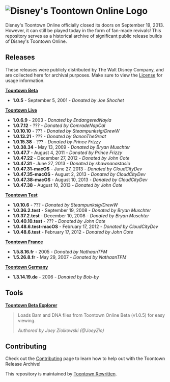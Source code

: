 # ![Disney's Toontown Online Logo](https://i.imgur.com/VsBbjC5.png)

Disney's Toontown Online officially closed its doors on September 19, 2013. However, it can still be played today in the form of fan-made revivals! This repository serves as a historical archive of significant public release builds of Disney's Toontown Online.

## Releases

These releases were publicly distributed by The Walt Disney Company, and are collected here for archival purposes. Make sure to view the [License](Releases/LICENSE.md) for usage information.

**[Toontown Beta](Releases/ToontownBeta)**

* **1.0.5** - September 5, 2001 - *Donated by Joe Shochet*

**[Toontown Live](Releases/ToontownLive)**

* **1.0.6.9** - 2003 - *Donated by EndangeredNayla*
* **1.0.7.12** - ??? - *Donated by ComradeNapCal*
* **1.0.10.10** - ??? - *Donated by Steampunksig/DrewW*
* **1.0.13.21** - ??? - *Donated by GanonTheGreat*
* **1.0.15.38** - ??? - *Donated by Prince Frizzy*
* **1.0.38.34** - May 13, 2009 - *Donated by Bryan Muschter*
* **1.0.47.7** - August 4, 2011 - *Donated by Prince Frizzy*
* **1.0.47.22** - December 27, 2012 - *Donated by John Cote*
* **1.0.47.31** - June 27, 2013 - *Donated by shawnanastasio*
* **1.0.47.31-macOS** - June 27, 2013 - *Donated by CloudCityDev*
* **1.0.47.35-macOS** -  August 2, 2013 - *Donated by CloudCityDev*
* **1.0.47.38-macOS** -  August 10, 2013 - *Donated by CloudCityDev*
* **1.0.47.38** - August 10, 2013 - *Donated by John Cote*

**[Toontown Test](Releases/ToontownTest)**

* **1.0.10.6** - ??? -  *Donated by Steampunksig/DrewW*
* **1.0.36.2.test** - September 19, 2008 - *Donated by Bryan Muschter*
* **1.0.37.2.test** - December 10, 2008 - *Donated by Bryan Muschter*
* **1.0.40.10.test** - ??? -  *Donated by John Cote*
* **1.0.48.6.test-macOS** - February 17, 2012 -  *Donated by CloudCityDev*
* **1.0.48.6.test** - February 17, 2012 -  *Donated by John Cote*

**[Toontown France](Releases/ToontownFrance)**

* **1.5.8.16.fr** - 2005 - *Donated by NathaanTFM*
* **1.5.26.8.fr** - May 29, 2007 - *Donated by NathaanTFM*

**[Toontown Germany](Releases/ToontownGermany)**

* **1.3.14.19.de** - 2006 - *Donated by Bob-by*

## Tools

**[Toontown Beta Explorer](Tools/ToontownBetaExplorer)**

> Loads Bam and DNA files from Toontown Online Beta (v1.0.5) for easy viewing.
>
> *Authored by Joey Ziolkowski (@JoeyZio)*

## Contributing

Check out the [Contributing](CONTRIBUTING.md) page to learn how to help out with the Toontown Release Archive!

This repository is maintained by [Toontown Rewritten](https://toontownrewritten.com).

